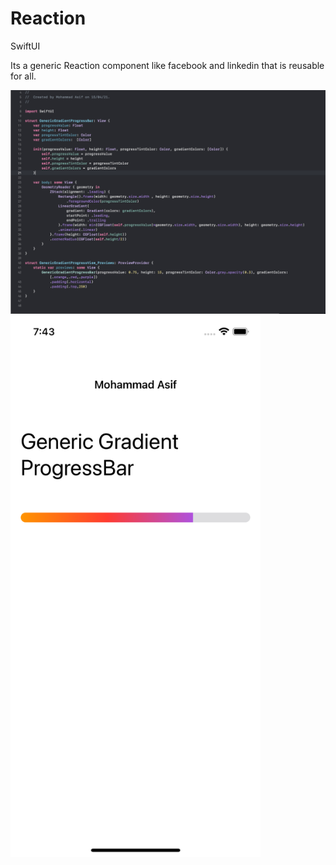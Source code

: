 # Reaction
SwiftUI

Its a generic Reaction component like facebook and linkedin that is reusable for all.


<div align="left">
    <img src="https://github.com/Asif332/GradientProgressBarSwiftUI/blob/master/CodeScreenshot.png" width="1000px"</img> 
</div>

<div align="left">
    <img src="https://github.com/Asif332/GradientProgressBarSwiftUI/blob/master/ProgressBarImage.png" width="400px"</img> 
</div>
